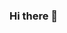 ### Hi there 👋

<!--
**ValesApps/ValesApps** is a ✨ _special_ ✨ repository because its `README.md` (this file) appears on your GitHub profile.

Here are some ideas to get you started:

- 🔭 I’m currently working on trying to improve my programming skills
- 🌱 I’m currently learning web development @launchx
- 💬 Ask me about whatever you want 👨‍💻
- 📫 How to reach me: ...
- 😄 Pronouns: he/him

-->

